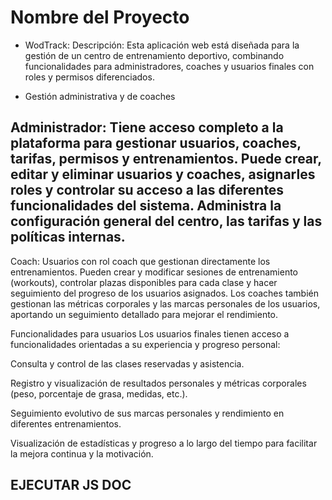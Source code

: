 # Nombre del Proyecto

- WodTrack:
Descripción:
Esta aplicación web está diseñada para la gestión de un centro de entrenamiento deportivo, combinando funcionalidades para administradores, coaches y usuarios finales con roles y permisos diferenciados.

- Gestión administrativa y de coaches
## Administrador: Tiene acceso completo a la plataforma para gestionar usuarios, coaches, tarifas, permisos y entrenamientos. Puede crear, editar y eliminar usuarios y coaches, asignarles roles y controlar su acceso a las diferentes funcionalidades del sistema. Administra la configuración general del centro, las tarifas y las políticas internas.

Coach: Usuarios con rol coach que gestionan directamente los entrenamientos. Pueden crear y modificar sesiones de entrenamiento (workouts), controlar plazas disponibles para cada clase y hacer seguimiento del progreso de los usuarios asignados. Los coaches también gestionan las métricas corporales y las marcas personales de los usuarios, aportando un seguimiento detallado para mejorar el rendimiento.

Funcionalidades para usuarios
Los usuarios finales tienen acceso a funcionalidades orientadas a su experiencia y progreso personal:

Consulta y control de las clases reservadas y asistencia.

Registro y visualización de resultados personales y métricas corporales (peso, porcentaje de grasa, medidas, etc.).

Seguimiento evolutivo de sus marcas personales y rendimiento en diferentes entrenamientos.

Visualización de estadísticas y progreso a lo largo del tiempo para facilitar la mejora continua y la motivación.

## EJECUTAR JS DOC
